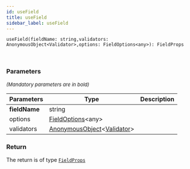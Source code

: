 ```yaml
---
id: useField
title: useField
sidebar_label: useField
---
```


```tsx
useField(fieldName: string,validators: AnonymousObject<Validator>,options: FieldOptions<any>): FieldProps
```
<br/>



### Parameters

<font size="2"><i>(Mandatory parameters are in bold)</i></font>

| Parameters | Type | Description |
| --------- | ---- | ----------- |
| **fieldName** | string |  |
| options | [FieldOptions](/framework-api/types/FieldOptions.md)<any\> |  |
| validators | [AnonymousObject](/framework-api/interfaces/AnonymousObject.md)<[Validator](/framework-api/types/Validator.md)\> |  |


### Return



The return is of type <code>[FieldProps](/framework-api/interfaces/FieldProps.md)</code>